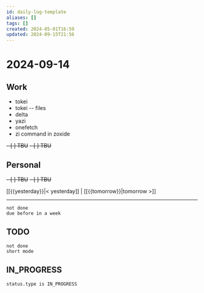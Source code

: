 ```yaml
---
id: daily-log-template
aliases: []
tags: []
created: 2024-05-01T16:59
updated: 2024-09-15T21:56
---
```


# 2024-09-14

## Work

- tokei
- tokei -- files
- delta
- yazi
- onefetch
- zi command in zoxide

<del>- [ ] TBU</del>
<del>- [ ] TBU </del>

## Personal

<del>- [ ] TBU</del>
<del>- [ ] TBU</del>

[[{{yesterday}}|< yesterday]] | [[{{tomorrow}}|tomorrow >]]

---

```tasks
not done
due before in a week
```

## TODO

```tasks
not done
short mode
```

## IN_PROGRESS

```tasks
status.type is IN_PROGRESS
```
